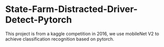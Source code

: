 # State-Farm-Distracted-Driver-Detect-Pytorch
This project is from a kaggle competition in 2016, we use mobileNet V2 to achieve classification recognition based on pytorch.
